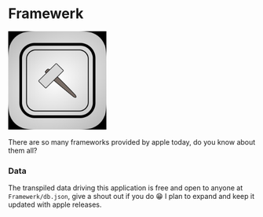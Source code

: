 # Framewerk

<img src="Framewerk/Assets.xcassets/AppIcon.appiconset/Icon.png" width="200">

There are so many frameworks provided by apple today, do you know about them all?

### Data

The transpiled data driving this application is free and open to anyone at `Framewerk/db.json`, give a shout out if you do 😁 I plan to expand and keep it updated with apple releases.